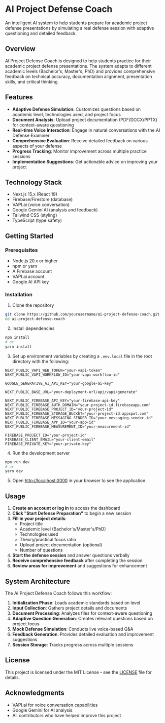 # AI Project Defense Coach

An intelligent AI system to help students prepare for academic project defense presentations by simulating a real defense session with adaptive questioning and detailed feedback.

## Overview

AI Project Defense Coach is designed to help students practice for their academic project defense presentations. The system adapts to different academic levels (Bachelor's, Master's, PhD) and provides comprehensive feedback on technical accuracy, documentation alignment, presentation skills, and critical thinking.

## Features

- **Adaptive Defense Simulation**: Customizes questions based on academic level, technologies used, and project focus
- **Document Analysis**: Upload project documentation (PDF/DOCX/PPTX) for context-aware questioning
- **Real-time Voice Interaction**: Engage in natural conversations with the AI Defense Examiner
- **Comprehensive Evaluation**: Receive detailed feedback on various aspects of your defense
- **Progress Tracking**: Monitor improvement across multiple practice sessions
- **Implementation Suggestions**: Get actionable advice on improving your project

## Technology Stack

- Next.js 15.x (React 19)
- Firebase/Firestore (database)
- VAPI.ai (voice conversation)
- Google Gemini AI (analysis and feedback)
- Tailwind CSS (styling)
- TypeScript (type safety)

## Getting Started

### Prerequisites

- Node.js 20.x or higher
- npm or yarn
- A Firebase account
- VAPI.ai account
- Google AI API key

### Installation

1. Clone the repository

```bash
git clone https://github.com/yourusername/ai-project-defense-coach.git
cd ai-project-defense-coach
```

2. Install dependencies

```bash
npm install
# or
yarn install
```

3. Set up environment variables by creating a `.env.local` file in the root directory with the following:

```
NEXT_PUBLIC_VAPI_WEB_TOKEN="your-vapi-token"
NEXT_PUBLIC_VAPI_WORKFLOW_ID="your-vapi-workflow-id"

GOOGLE_GENERATIVE_AI_API_KEY="your-google-ai-key"

NEXT_PUBLIC_BASE_URL="your-deployment-url/api/vapi/generate"

NEXT_PUBLIC_FIREBASE_API_KEY="your-firebase-api-key"
NEXT_PUBLIC_FIREBASE_AUTH_DOMAIN="your-project-id.firebaseapp.com"
NEXT_PUBLIC_FIREBASE_PROJECT_ID="your-project-id"
NEXT_PUBLIC_FIREBASE_STORAGE_BUCKET="your-project-id.appspot.com"
NEXT_PUBLIC_FIREBASE_MESSAGING_SENDER_ID="your-messaging-sender-id"
NEXT_PUBLIC_FIREBASE_APP_ID="your-app-id"
NEXT_PUBLIC_FIREBASE_MEASUREMENT_ID="your-measurement-id"

FIREBASE_PROJECT_ID="your-project-id"
FIREBASE_CLIENT_EMAIL="your-client-email"
FIREBASE_PRIVATE_KEY="your-private-key"
```

4. Run the development server

```bash
npm run dev
# or
yarn dev
```

5. Open [http://localhost:3000](http://localhost:3000) in your browser to see the application

## Usage

1. **Create an account or log in** to access the dashboard
2. **Click "Start Defense Preparation"** to begin a new session
3. **Fill in your project details**:
   - Project title
   - Academic level (Bachelor's/Master's/PhD)
   - Technologies used
   - Theory/practical focus ratio
   - Upload project documentation (optional)
   - Number of questions
4. **Start the defense session** and answer questions verbally
5. **Receive comprehensive feedback** after completing the session
6. **Review areas for improvement** and suggestions for enhancement

## System Architecture

The AI Project Defense Coach follows this workflow:

1. **Initialization Phase**: Loads academic standards based on level
2. **Input Collection**: Gathers project details and documents
3. **Document Processing**: Analyzes files for context-aware questioning
4. **Adaptive Question Generation**: Creates relevant questions based on project focus
5. **Mock Defense Simulation**: Conducts live voice-based Q&A
6. **Feedback Generation**: Provides detailed evaluation and improvement suggestions
7. **Session Storage**: Tracks progress across multiple sessions

## License

This project is licensed under the MIT License - see the [LICENSE](LICENSE) file for details.

## Acknowledgments

- VAPI.ai for voice conversation capabilities
- Google Gemini for AI analysis
- All contributors who have helped improve this project
